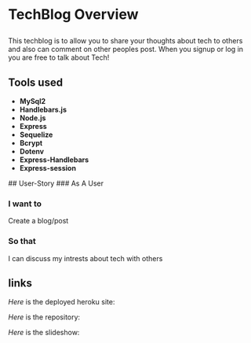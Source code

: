 # TechBlog Overview<p>
This techblog is to allow you to share your thoughts about tech to others and also can comment on other peoples post. When you signup or log in you are free to talk about Tech!<p>
## Tools used 
  <ul>
    <li><strong>MySql2</strong></li>
    <li><strong>Handlebars.js</strong></li>
    <li><strong>Node.js</strong></li>
    <li><strong>Express</strong></li>
    <li><strong>Sequelize</strong></li>
    <li><strong>Bcrypt</strong></li>
    <li><strong>Dotenv</strong></li>
    <li><strong>Express-Handlebars</strong></li>
    <li><strong>Express-session</strong></li>
</ul><p>
## User-Story 
### As A 
  User

### I want to
  Create a blog/post

### So that 
I can discuss my intrests about tech with others

## links 
*Here* is the deployed heroku site: <p>
*Here* is the repository: <p>
*Here* is the slideshow: <p>
